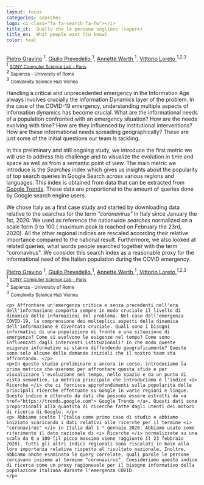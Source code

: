 ```yaml
---
layout: focus
categories: searches
logo: <i class="fa fa-search fa-fw"></i> 
title_it:  Quello che le persone vogliono (sapere)
title_en:  What people want (to know)
color: teal
---
```


<div class="en">
  <div class="w3-container">
    <div class="w3-center">
    <a href="https://csl.sony.fr/team/dr-pietro-gravino/">Pietro Gravino</a> <sup>1</sup>,
    <a href="https://csl.sony.fr/team/giulio-prevedello/">Giulio Prevedello </a><sup>1</sup>,
    <a href="https://csl.sony.fr/team/dr-annette-werth/">Annette Werth </a><sup>1</sup>,
    <a href="https://csl.sony.fr/team/prof-vittorio-loreto/">Vittorio Loreto </a><sup>1,2,3</sup><br>
    <sup>1</sup> <small><a href="https://csl.sony.fr/">SONY Computer Science Lab - Paris</a></small><br>
    <sup>2</sup> <small>Sapienza - University of Rome</small><br>
    <sup>3</sup> <small>Complexity Science Hub Vienna</small>
    </div>
    <p> Handling a critical and unprecedented emergency in the Information Age always involves crucially the Information Dynamics layer of the problem. In the case of the COVID-19 emergency, understanding multiple aspects of information dynamics has become crucial. What are the informational needs of a population confronted with an emergency situation? How are the needs evolving with time? How are they influenced by institutional interventions? How are these informational needs spreading geographically? These are just some of the initial questions our team is tackling. </p>
    <p>In this preliminary and still ongoing study, we introduce the first metric we will use to address this challenge and to visualize the evolution in time and space as well as from a semantic point of view. The main metric we introduce is the <i>Searches</i> index which gives us insights about the popularity of top search queries in Google Search across various regions and languages. This index is obtained from data that can be extracted from <a href="https://trends.google.com">Google Trends</a>. These data are proportional to the amount of queries done by Google search engine users. </p>
    <p>We chose Italy as a first case study and started by downloading data relative to the searches for the term <i>"coronavirus"</i> in Italy since January the 1st, 2020. We used as reference the nationwide <i>searches</i> normalized on a scale form 0 to 100 ( maximum peak is reached on February the 23rd, 2020). All the other regional indices are rescaled according their relative importance compared to the national result. Furthermore, we also looked at related queries, what words people searched together with the term "coronavirus". We consider this search index as a reasonable proxy for the informational need of the Italian population during the COVID emergency.
    </p>
  </div>
</div>

<div class="it">
  <div class="w3-container">
    <div class="w3-center">
    <a href="https://csl.sony.fr/team/dr-pietro-gravino/">Pietro Gravino</a> <sup>1</sup>,
    <a href="https://csl.sony.fr/team/giulio-prevedello/">Giulio Prevedello </a><sup>1</sup>,
    <a href="https://csl.sony.fr/team/dr-annette-werth/">Annette Werth </a><sup>1</sup>,
    <a href="https://csl.sony.fr/team/prof-vittorio-loreto/">Vittorio Loreto </a><sup>1,2,3</sup><br>
    <sup>1</sup> <small><a href="https://csl.sony.fr/">SONY Computer Science Lab - Paris</a></small><br>
    <sup>2</sup> <small>Sapienza - University of Rome</small><br>
    <sup>3</sup> <small>Complexity Science Hub Vienna</small>
    </div>

    <p> Affrontare un'emergenza critica e senza precedenti nell'era dell'informazione comporta sempre in modo cruciale il livello di dinamica delle informazioni del problema. Nel caso dell'emergenza COVID-19, la comprensione dei molteplici aspetti della dinamica dell'informazione è diventata cruciale. Quali sono i bisogni informativi di una popolazione di fronte a una situazione di emergenza? Come si evolvono le esigenze nel tempo? Come sono influenzati dagli interventi istituzionali? In che modo queste esigenze informative si stanno diffondendo geograficamente? Queste sono solo alcune delle domande iniziali che il nostro team sta affrontando. </p>
    <p>In questo studio preliminare e ancora in corso, introduciamo la prima metrica che useremo per affrontare questa sfida e per visualizzare l'evoluzione nel tempo, nello spazio e da un punto di vista semantico. La metrica principale che introduciamo è l'indice <i> Ricerche </i> che ci fornisce approfondimenti sulla popolarità delle principali ricerche effettuate su Google in varie regioni e lingue. Questo indice è ottenuto da dati che possono essere estratti da <a href="https://trends.google.com"> Google Trends </a>. Questi dati sono proporzionali alla quantità di ricerche fatte dagli utenti dei motori di ricerca di Google. </p>
    <p> Abbiamo scelto l'Italia come primo caso di studio e abbiamo iniziato scaricando i dati relativi alle ricerche per il termine <i> "coronavirus" </i> in Italia dal 1 ° gennaio 2020. Abbiamo usato come riferimento il dato nazionale di <i> Ricerche </i> normalizzate su una scala da 0 a 100 (il picco massimo viene raggiunto il 23 febbraio 2020). Tutti gli altri indici regionali sono riscalati in base alla loro importanza relativa rispetto al risultato nazionale. Inoltre, abbiamo anche esaminato le query correlate, quali parole le persone cercavano insieme al termine "coronavirus". Consideriamo questo indice di ricerca come un proxy ragionevole per il bisogno informativo della popolazione italiana durante l'emergenza COVID.
    </p>
  </div>
</div>
